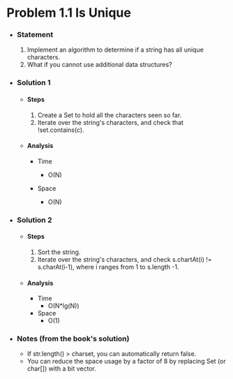 # Problem 1.1 Is Unique

- ### Statement

  1. Implement an algorithm to determine if a string has all unique characters.
  1. What if you cannot use additional data structures?

- ### Solution 1

  - #### Steps

    1. Create a Set<Character> to hold all the characters seen so far.
    2. Iterate over the string's characters, and check that !set.contains\(c).

  - #### Analysis

    - Time

      - O(N)

    - Space
      - O(N)

- ### Solution 2

  - #### Steps

    1.  Sort the string.
    2.  Iterate over the string's characters,
        and check s.chartAt(i) != s.charAt(i-1), where i ranges from 1 to s.length -1.

  - #### Analysis

    - Time
      - O(N\*lg(N))
    - Space
      - O(1)

- ### Notes (from the book's solution)

  - If str.length() > charset, you can automatically return false.
  - You can reduce the space usage by a factor of 8 by replacing Set<Characters> (or char[]) with a bit vector.
